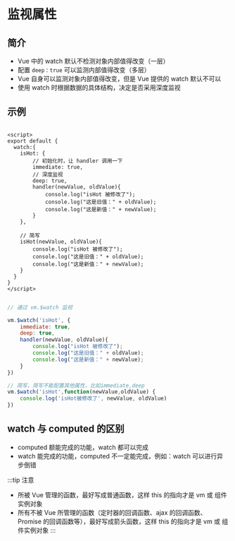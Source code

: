 # 监视属性

## 简介

- Vue 中的 watch 默认不检测对象内部值得改变（一层）
- 配置 `deep：true` 可以监测内部值得改变（多层）
- Vue 自身可以监测对象内部值得改变，但是 Vue 提供的 watch 默认不可以
- 使用 watch 时根据数据的具体结构，决定是否采用深度监视

## 示例

```vue

<script>
export default {
  watch:{
    isHot: {
        // 初始化时，让 handler 调用一下
        immediate: true, 
        // 深度监视
        deep: true, 
        handler(newValue, oldValue){
            console.log("isHot 被修改了");
            console.log("这是旧值：" + oldValue);
            console.log("这是新值：" + newValue);
        }
    },

    // 简写
    isHot(newValue, oldValue){
        console.log("isHot 被修改了");
        console.log("这是旧值：" + oldValue);
        console.log("这是新值：" + newValue);
    }
  }
}
</script>

```

```js

// 通过 vm.$watch 监视

vm.$watch('isHot', {
    immediate: true,
    deep: true,
    handler(newValue, oldValue){
        console.log("isHot 被修改了");
        console.log("这是旧值：" + oldValue);
        console.log("这是新值：" + newValue);  
    }
})

// 简写，简写不能配置其他属性，比如immediate,deep
vm.$watch('isHot',function(newValue,oldValue) {
    console.log('isHot被修改了', newValue, oldValue)
})

```

## watch 与 computed 的区别

- computed 额能完成的功能，watch 都可以完成
- watch 能完成的功能，computed 不一定能完成，例如：watch 可以进行异步倒错

:::tip 注意
- 所被 Vue 管理的函数，最好写成普通函数，这样 this 的指向才是 vm 或 组件实例对象
- 所有不被 Vue 所管理的函数（定时器的回调函数、ajax 的回调函数、Promise 的回调函数等），最好写成箭头函数，这样 this 的指向才是 vm 或 组件实例对象
:::